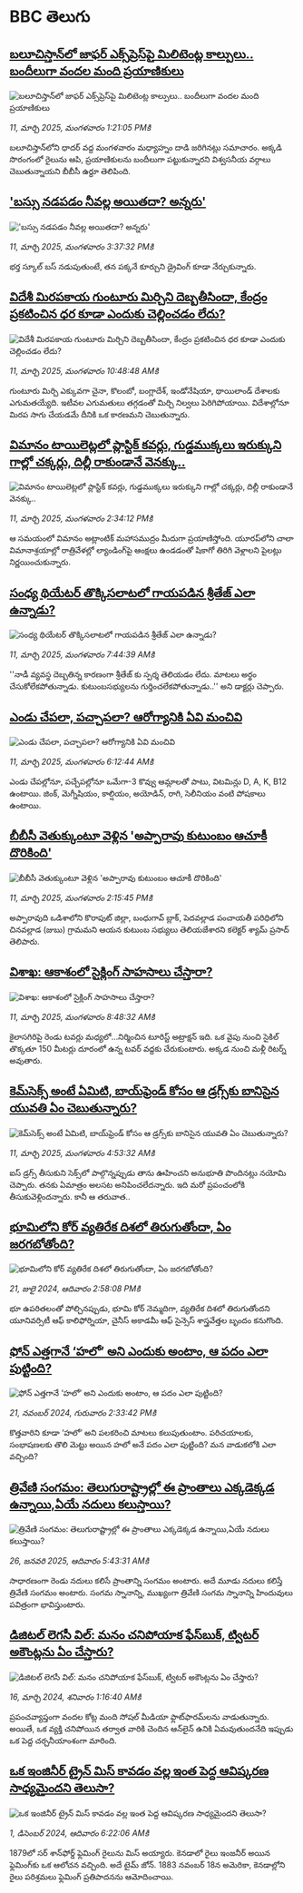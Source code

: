 # BBC తెలుగు## [బలూచిస్తాన్‌లో జాఫర్ ఎక్స్‌ప్రెస్‌పై  మిలిటెంట్ల కాల్పులు.. బందీలుగా వందల మంది ప్రయాణికులు](https://www.bbc.com/telugu/articles/cy83jkr82lxo?at_campaign=githubrss)![బలూచిస్తాన్‌లో జాఫర్ ఎక్స్‌ప్రెస్‌పై  మిలిటెంట్ల కాల్పులు.. బందీలుగా వందల మంది ప్రయాణికులు](https://ichef.bbci.co.uk/ace/standard/240/cpsprodpb/0de9/live/3bbf3f00-fe76-11ef-b50e-9d086302645f.jpg)_11, మార్చి 2025, మంగళవారం 1:21:05 PMకి_బలూచిస్తాన్‌లోని ధాదర్ వద్ద మంగళవారం మధ్యాహ్నం దాడి జరిగినట్లు సమాచారం. అక్కడి సొరంగంలో రైలును ఆపి, ప్రయాణికులను బందీలుగా పట్టుకున్నారని విశ్వసనీయ వర్గాలు చెబుతున్నాయని బీబీసీ ఉర్దూ తెలిపింది.## ['బస్సు నడపడం నీవల్ల అయితదా? అన్నరు'](https://www.bbc.com/telugu/articles/c798xq4gw0po?at_campaign=githubrss)!['బస్సు నడపడం నీవల్ల అయితదా? అన్నరు'](https://ichef.bbci.co.uk/ace/standard/240/cpsprodpb/5182/live/7c7ba2b0-fe79-11ef-b50e-9d086302645f.jpg)_11, మార్చి 2025, మంగళవారం 3:37:32 PMకి_భర్త స్కూల్ బస్ నడుపుతుంటే, తన పక్కనే కూర్చుని డ్రైవింగ్ కూడా నేర్చుకున్నారు.## [విదేశీ మిరపకాయ గుంటూరు మిర్చిని దెబ్బతీసిందా, కేంద్రం ప్రకటించిన ధర కూడా ఎందుకు చెల్లించడం లేదు?](https://www.bbc.com/telugu/articles/cx2gnzwgg8po?at_campaign=githubrss)![విదేశీ మిరపకాయ గుంటూరు మిర్చిని దెబ్బతీసిందా, కేంద్రం ప్రకటించిన ధర కూడా ఎందుకు చెల్లించడం లేదు?](https://ichef.bbci.co.uk/ace/standard/240/cpsprodpb/b7a3/live/5b5d5880-fdca-11ef-8c3d-b7dcc7510cb1.jpg)_11, మార్చి 2025, మంగళవారం 10:48:48 AMకి_గుంటూరు మిర్చి ఎక్కువగా చైనా, కొలంబో, బంగ్లాదేశ్, ఇండోనేషియా, థాయిలాండ్‌ దేశాలకు ఎగుమతయ్యేది. ఇటీవల ఎగుమతులు తగ్గడంతో మిర్చి నిల్వలు పెరిగిపోయాయి. విదేశాల్లోనూ మిరప సాగు చేయడమే దీనికి ఒక కారణమని చెబుతున్నారు.## [విమానం టాయిలెట్లలో ప్లాస్టిక్ కవర్లు, గుడ్డముక్కలు ఇరుక్కుని గాల్లో చక్కర్లు, దిల్లీ రాకుండానే వెనక్కు..](https://www.bbc.com/telugu/articles/cn7vkz23g27o?at_campaign=githubrss)![విమానం టాయిలెట్లలో ప్లాస్టిక్ కవర్లు, గుడ్డముక్కలు ఇరుక్కుని గాల్లో చక్కర్లు, దిల్లీ రాకుండానే వెనక్కు..](https://ichef.bbci.co.uk/ace/standard/240/cpsprodpb/53a2/live/66ce0d20-fe85-11ef-a8b1-950887ddc6e5.jpg)_11, మార్చి 2025, మంగళవారం 2:34:12 PMకి_ఆ సమయంలో విమానం అట్లాంటిక్ మహాసముద్రం మీదుగా ప్రయాణిస్తోంది. యూరప్‌లోని చాలా విమానాశ్రయాల్లో రాత్రివేళల్లో ల్యాండింగ్‌పై ఆంక్షలు ఉండడంతో షికాగో తిరిగి వెళ్లాలని పైలట్లు నిర్ణయించుకున్నారు.## [సంధ్య థియేటర్ తొక్కిసలాటలో గాయపడిన శ్రీతేజ్ ఎలా ఉన్నాడు?](https://www.bbc.com/telugu/articles/cd7e4ed3xe5o?at_campaign=githubrss)![సంధ్య థియేటర్ తొక్కిసలాటలో గాయపడిన శ్రీతేజ్ ఎలా ఉన్నాడు?](https://ichef.bbci.co.uk/ace/standard/240/cpsprodpb/f801/live/59a5c360-fe4c-11ef-a8b1-950887ddc6e5.jpg)_11, మార్చి 2025, మంగళవారం 7:44:39 AMకి_''నాడీ వ్యవస్థ దెబ్బతిన్న కారణంగా శ్రీతేజ్ ‌కు స్పర్శ తెలియడం లేదు. మాటలు అర్థం చేసుకోలేకపోతున్నాడు. కుటుంబసభ్యులను  గుర్తించలేకపోతున్నాడు..'' అని డాక్టర్లు  చెప్పారు.## [ఎండు చేపలా, పచ్చాపలా? ఆరోగ్యానికి ఏవి మంచివి](https://www.bbc.com/telugu/articles/c4gm7q4847ro?at_campaign=githubrss)![ఎండు చేపలా, పచ్చాపలా? ఆరోగ్యానికి ఏవి మంచివి](https://ichef.bbci.co.uk/ace/standard/240/cpsprodpb/78e0/live/62044260-fdbc-11ef-b50e-9d086302645f.png)_11, మార్చి 2025, మంగళవారం 6:12:44 AMకి_ఎండు చేపల్లోనూ, పచ్చేపల్లోనూ ఒమేగా-3 కొవ్వు ఆమ్లాలతో పాటు, విటమిన్లు D, A, K, B12 ఉంటాయి. జింక్, మెగ్నీషియం, కాల్షియం, అయోడిన్, రాగి, సెలీనియం వంటి పోషకాలు ఉంటాయి.## [బీబీసీ వెతుక్కుంటూ వెళ్లిన 'అప్పారావు కుటుంబం ఆచూకీ దొరికింది'](https://www.bbc.com/telugu/articles/cvg1vwgy88po?at_campaign=githubrss)![బీబీసీ వెతుక్కుంటూ వెళ్లిన 'అప్పారావు కుటుంబం ఆచూకీ దొరికింది'](https://ichef.bbci.co.uk/ace/standard/240/cpsprodpb/9ad8/live/bc9eda10-fdc0-11ef-a8b1-950887ddc6e5.jpg)_11, మార్చి 2025, మంగళవారం 2:15:45 PMకి_అప్పారావుది ఒడిశాలోని కొరాపుట్ జిల్లా, బంధుగావ్ బ్లాక్, పెదవల్లాడ పంచాయతీ పరిధిలోని చినవల్లాడ (జుబు) గ్రామమని ఆయన కుటుంబ సభ్యులు తెలియజేశారని కలెక్టర్ శ్యామ్ ప్రసాద్ తెలిపారు.## [విశాఖ: ఆకాశంలో సైక్లింగ్ సాహసాలు చేస్తారా?](https://www.bbc.com/telugu/articles/c0kgdgy5vxko?at_campaign=githubrss)![విశాఖ: ఆకాశంలో సైక్లింగ్ సాహసాలు చేస్తారా?](https://ichef.bbci.co.uk/ace/standard/240/cpsprodpb/00f3/live/86f1ea40-fe4e-11ef-a8b1-950887ddc6e5.jpg)_11, మార్చి 2025, మంగళవారం 8:48:32 AMకి_కైలాసగిరిపై రెండు టవర్లు మధ్యలో...నిర్మించిన టూరిస్ట్ అట్రాక్షన్ ఇది. ఒక వైపు నుంచి సైకిల్ తొక్కతూ 150 మీటర్లు దూరంలో ఉన్న టవర్ వద్దకు చేరుకుంటారు. అక్కడ నుంచి మళ్లీ రిటర్న్ అవుతారు.## [కెమ్‌సెక్స్ అంటే ఏమిటి, బాయ్‌ఫ్రెండ్ కోసం ఆ డ్రగ్స్‌కు బానిసైన యువతి ఏం చెబుతున్నారు?](https://www.bbc.com/telugu/articles/cvg1my8l7zno?at_campaign=githubrss)![కెమ్‌సెక్స్ అంటే ఏమిటి, బాయ్‌ఫ్రెండ్ కోసం ఆ డ్రగ్స్‌కు బానిసైన యువతి ఏం చెబుతున్నారు?](https://ichef.bbci.co.uk/ace/standard/240/cpsprodpb/bb0d/live/9ce26ef0-fdc3-11ef-8c3d-b7dcc7510cb1.jpg)_11, మార్చి 2025, మంగళవారం 4:53:32 AMకి_ఐస్ డ్రగ్స్ తీసుకుని సెక్స్‌లో పాల్గొన్నప్పుడు తాను ఊహించని అనుభూతి పొందినట్లు నయోమి చెప్పారు. తనకు ఏమాత్రం అలసట అనిపించలేదన్నారు. ఇది మరో ప్రపంచంలోకి తీసుకువెళ్లిందన్నారు. కానీ ఆ తరువాత..## [భూమిలోని కోర్ వ్యతిరేక దిశలో తిరుగుతోందా, ఏం జరగబోతోంది?](https://www.bbc.com/telugu/articles/crgr7rnd7g4o?at_campaign=githubrss)![భూమిలోని కోర్ వ్యతిరేక దిశలో తిరుగుతోందా, ఏం జరగబోతోంది?](https://ichef.bbci.co.uk/ace/standard/240/cpsprodpb/cc28/live/4457bc00-3ec3-11ef-b2f4-77406157b906.jpg)_21, జులై 2024, ఆదివారం 2:58:08 PMకి_భూ ఉపరితలంతో పోల్చినప్పుడు, భూమి కోర్ నెమ్మదిగా, వ్యతిరేక దిశలో తిరుగుతోందని యూనివర్సిటీ ఆఫ్ కాలిఫోర్నియా, చైనీస్ అకాడమీ ఆఫ్ సైన్సెస్‌ శాస్త్రవేత్తల బృందం కనుగొంది.## [ఫోన్ ఎత్తగానే ‘హలో’ అని ఎందుకు అంటాం, ఆ పదం ఎలా పుట్టింది?](https://www.bbc.com/telugu/articles/cgj7x7gdjq4o?at_campaign=githubrss)![ఫోన్ ఎత్తగానే ‘హలో’ అని ఎందుకు అంటాం, ఆ పదం ఎలా పుట్టింది?](https://ichef.bbci.co.uk/ace/standard/240/cpsprodpb/0618/live/7a20ebb0-a807-11ef-b21e-5359bd56d02f.jpg)_21, నవంబర్ 2024, గురువారం 2:33:42 PMకి_కొత్తవారిని కూడా ‘హలో’ అని పలకరించి మాటలు కలుపుతుంటాం.  పరిచయాలకు, సంభాషణలకు తొలి మెట్టు అయిన హలో అనే పదం ఎలా పుట్టింది? మన వాడుకలోకి ఎలా వచ్చింది?## [త్రివేణి సంగమం: తెలుగురాష్ట్రాల్లో ఈ ప్రాంతాలు ఎక్కడెక్కడ ఉన్నాయి,ఏయే నదులు కలుస్తాయి? ](https://www.bbc.com/telugu/articles/cz7elrr17jeo?at_campaign=githubrss)![త్రివేణి సంగమం: తెలుగురాష్ట్రాల్లో ఈ ప్రాంతాలు ఎక్కడెక్కడ ఉన్నాయి,ఏయే నదులు కలుస్తాయి? ](https://ichef.bbci.co.uk/ace/standard/240/cpsprodpb/9dad/live/7f50e780-da42-11ef-a37f-eba91255dc3d.jpg)_26, జనవరి 2025, ఆదివారం 5:43:31 AMకి_సాధారణంగా రెండు నదులు కలిసే ప్రాంతాన్ని సంగమం అంటారు. అదే మూడు నదులు కలిస్తే త్రివేణి సంగమం అంటారు. సంగమ స్నానాన్ని, ముఖ్యంగా త్రివేణి సంగమ స్నానాన్ని హిందువులు పవిత్రంగా భావిస్తుంటారు.## [డిజిటల్ లెగసీ విల్: మనం చనిపోయాక ఫేస్‌బుక్, ట్విటర్‌ అకౌంట్లను ఏం చేస్తారు?](https://www.bbc.com/telugu/articles/cx0zl1qeyq2o?at_campaign=githubrss)![డిజిటల్ లెగసీ విల్: మనం చనిపోయాక ఫేస్‌బుక్, ట్విటర్‌ అకౌంట్లను ఏం చేస్తారు?](https://ichef.bbci.co.uk/ace/standard/240/cpsprodpb/bea2/live/2323ffd0-e2d4-11ee-9410-0f893255c2a0.jpg)_16, మార్చి 2024, శనివారం 1:16:40 AMకి_ప్రపంచవ్యాప్తంగా వందల కోట్ల మంది సోషల్ మీడియా ఫ్లాట్‌ఫారమ్‌లను వాడుతున్నారు. అయితే, ఒక వ్యక్తి చనిపోయిన తర్వాత వారికి చెందిన ఆన్‌లైన్ ఉనికి ఏమవుతుందనేది ఇప్పుడు ఒక పెద్ద చర్చనీయాంశంగా మారింది.## [ఒక ఇంజినీర్ ట్రైన్ మిస్ కావడం వల్ల ఇంత పెద్ద ఆవిష్కరణ సాధ్యమైందని తెలుసా?](https://www.bbc.com/telugu/articles/c774y4mdrgdo?at_campaign=githubrss)![ఒక ఇంజినీర్ ట్రైన్ మిస్ కావడం వల్ల ఇంత పెద్ద ఆవిష్కరణ సాధ్యమైందని తెలుసా?](https://ichef.bbci.co.uk/ace/standard/240/cpsprodpb/d07c/live/d2f92490-ab19-11ef-8264-5f9791599833.jpg)_1, డిసెంబర్ 2024, ఆదివారం 6:22:06 AMకి_1879లో సర్ శాన్‌ఫోర్డ్ ఫ్లెమింగ్ రైలును మిస్ అయ్యారు. కెనడాలో రైలు ఇంజనీర్ అయిన ఫ్లెమింగ్‌కు ఒక ఆలోచన వచ్చింది. అదే టైమ్ జోన్‌. 
1883 నవంబర్ 18న అమెరికా, కెనడాల్లోని రైలు పరిశ్రమలు ఫ్లెమింగ్ ప్రతిపాదనను ఆమోదించాయి.
